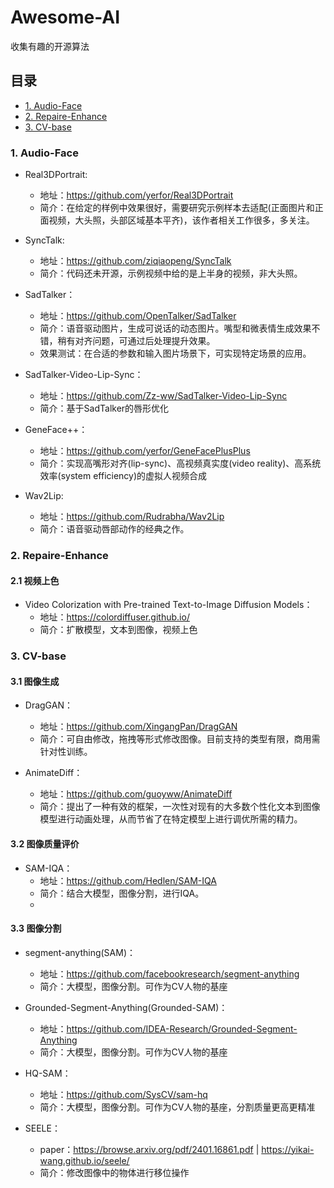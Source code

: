 # Awesome-AI
收集有趣的开源算法

## 目录
  - [1. Audio-Face](#1-Audio-Face)
  - [2. Repaire-Enhance](#2-Repaire-Enhance)
  - [3. CV-base](#3-CV-base)

    
###  1. <a name='Audio-Face'></a>Audio-Face
* Real3DPortrait:
  * 地址：https://github.com/yerfor/Real3DPortrait
  * 简介：在给定的样例中效果很好，需要研究示例样本去适配(正面图片和正面视频，大头照，头部区域基本平齐)，该作者相关工作很多，多关注。
* SyncTalk:
  * 地址：https://github.com/ziqiaopeng/SyncTalk
  * 简介：代码还未开源，示例视频中给的是上半身的视频，非大头照。

* SadTalker：
  * 地址：https://github.com/OpenTalker/SadTalker
  * 简介：语音驱动图片，生成可说话的动态图片。嘴型和微表情生成效果不错，稍有对齐问题，可通过后处理提升效果。
  * 效果测试：在合适的参数和输入图片场景下，可实现特定场景的应用。
  
* SadTalker-Video-Lip-Sync：
  * 地址：https://github.com/Zz-ww/SadTalker-Video-Lip-Sync
  * 简介：基于SadTalker的唇形优化
      
* GeneFace++：
  * 地址：https://github.com/yerfor/GeneFacePlusPlus
  * 简介：实现高嘴形对齐(lip-sync)、高视频真实度(video reality)、高系统效率(system efficiency)的虚拟人视频合成
    
* Wav2Lip:
  * 地址：https://github.com/Rudrabha/Wav2Lip
  * 简介：语音驱动唇部动作的经典之作。

###  2. <a name='Repaire-Enhance'></a>Repaire-Enhance

#### 2.1 视频上色

* Video Colorization with Pre-trained Text-to-Image Diffusion Models：
  * 地址：https://colordiffuser.github.io/
  * 简介：扩散模型，文本到图像，视频上色

###  3. <a name='CV-base'></a>CV-base

#### 3.1 图像生成
* DragGAN：
  * 地址：https://github.com/XingangPan/DragGAN
  * 简介：可自由修改，拖拽等形式修改图像。目前支持的类型有限，商用需针对性训练。

* AnimateDiff：
  * 地址：https://github.com/guoyww/AnimateDiff
  * 简介：提出了一种有效的框架，一次性对现有的大多数个性化文本到图像模型进行动画处理，从而节省了在特定模型上进行调优所需的精力。
    
#### 3.2 图像质量评价

* SAM-IQA：
  * 地址：https://github.com/Hedlen/SAM-IQA
  * 简介：结合大模型，图像分割，进行IQA。
  * 
#### 3.3 图像分割

* segment-anything(SAM)：
  * 地址：https://github.com/facebookresearch/segment-anything
  * 简介：大模型，图像分割。可作为CV人物的基座

* Grounded-Segment-Anything(Grounded-SAM)：
  * 地址：https://github.com/IDEA-Research/Grounded-Segment-Anything
  * 简介：大模型，图像分割。可作为CV人物的基座

* HQ-SAM：
  * 地址：https://github.com/SysCV/sam-hq
  * 简介：大模型，图像分割。可作为CV人物的基座，分割质量更高更精准

* SEELE：
  * paper：https://browse.arxiv.org/pdf/2401.16861.pdf | https://yikai-wang.github.io/seele/
  * 简介：修改图像中的物体进行移位操作
